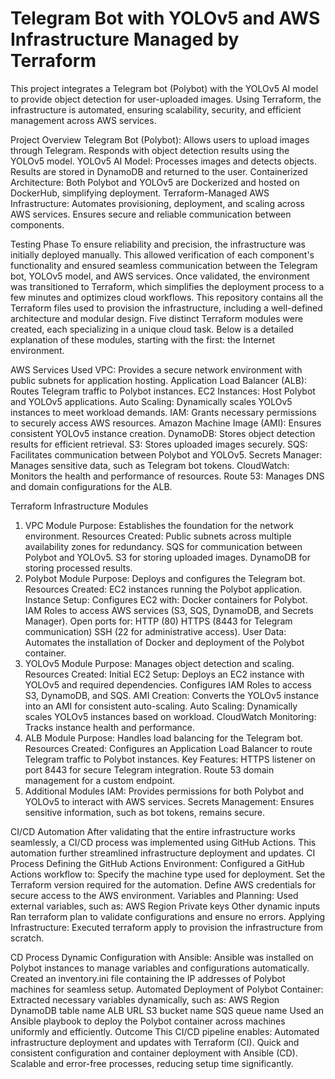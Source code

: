 # Telegram Bot with YOLOv5 and AWS Infrastructure Managed by Terraform
This project integrates a Telegram bot (Polybot) with the YOLOv5 AI model to provide object detection for user-uploaded images. Using Terraform, the infrastructure is automated, ensuring scalability, security, and efficient management across AWS services.

Project Overview
Telegram Bot (Polybot):
Allows users to upload images through Telegram.
Responds with object detection results using the YOLOv5 model.
YOLOv5 AI Model:
Processes images and detects objects.
Results are stored in DynamoDB and returned to the user.
Containerized Architecture:
Both Polybot and YOLOv5 are Dockerized and hosted on DockerHub, simplifying deployment.
Terraform-Managed AWS Infrastructure:
Automates provisioning, deployment, and scaling across AWS services.
Ensures secure and reliable communication between components.

Testing Phase
To ensure reliability and precision, the infrastructure was initially deployed manually. This allowed verification of each component's functionality and ensured seamless communication between the Telegram bot, YOLOv5 model, and AWS services.
Once validated, the environment was transitioned to Terraform, which simplifies the deployment process to a few minutes and optimizes cloud workflows.
This repository contains all the Terraform files used to provision the infrastructure, including a well-defined architecture and modular design. Five distinct Terraform modules were created, each specializing in a unique cloud task.
Below is a detailed explanation of these modules, starting with the first: the Internet environment.

AWS Services Used
VPC: Provides a secure network environment with public subnets for application hosting.
Application Load Balancer (ALB): Routes Telegram traffic to Polybot instances.
EC2 Instances: Host Polybot and YOLOv5 applications.
Auto Scaling: Dynamically scales YOLOv5 instances to meet workload demands.
IAM: Grants necessary permissions to securely access AWS resources.
Amazon Machine Image (AMI): Ensures consistent YOLOv5 instance creation.
DynamoDB: Stores object detection results for efficient retrieval.
S3: Stores uploaded images securely.
SQS: Facilitates communication between Polybot and YOLOv5.
Secrets Manager: Manages sensitive data, such as Telegram bot tokens.
CloudWatch: Monitors the health and performance of resources.
Route 53: Manages DNS and domain configurations for the ALB.

Terraform Infrastructure Modules
1. VPC Module
Purpose: Establishes the foundation for the network environment.
Resources Created:
Public subnets across multiple availability zones for redundancy.
SQS for communication between Polybot and YOLOv5.
S3 for storing uploaded images.
DynamoDB for storing processed results.
2. Polybot Module
Purpose: Deploys and configures the Telegram bot.
Resources Created:
EC2 instances running the Polybot application.
Instance Setup:
Configures EC2 with:
Docker containers for Polybot.
IAM Roles to access AWS services (S3, SQS, DynamoDB, and Secrets Manager).
Open ports for:
HTTP (80)
HTTPS (8443 for Telegram communication)
SSH (22 for administrative access).
User Data:
Automates the installation of Docker and deployment of the Polybot container.
3. YOLOv5 Module
Purpose: Manages object detection and scaling.
Resources Created:
Initial EC2 Setup:
Deploys an EC2 instance with YOLOv5 and required dependencies.
Configures IAM Roles to access S3, DynamoDB, and SQS.
AMI Creation:
Converts the YOLOv5 instance into an AMI for consistent auto-scaling.
Auto Scaling:
Dynamically scales YOLOv5 instances based on workload.
CloudWatch Monitoring:
Tracks instance health and performance.
4. ALB Module
Purpose: Handles load balancing for the Telegram bot.
Resources Created:
Configures an Application Load Balancer to route Telegram traffic to Polybot instances.
Key Features:
HTTPS listener on port 8443 for secure Telegram integration.
Route 53 domain management for a custom endpoint.
5. Additional Modules
IAM: Provides permissions for both Polybot and YOLOv5 to interact with AWS services.
Secrets Management:
Ensures sensitive information, such as bot tokens, remains secure.

CI/CD Automation
After validating that the entire infrastructure works seamlessly, a CI/CD process was implemented using GitHub Actions. This automation further streamlined infrastructure deployment and updates.
CI Process
Defining the GitHub Actions Environment:
Configured a GitHub Actions workflow to:
Specify the machine type used for deployment.
Set the Terraform version required for the automation.
Define AWS credentials for secure access to the AWS environment.
Variables and Planning:
Used external variables, such as:
AWS Region
Private keys
Other dynamic inputs
Ran terraform plan to validate configurations and ensure no errors.
Applying Infrastructure:
Executed terraform apply to provision the infrastructure from scratch.

CD Process
Dynamic Configuration with Ansible:
Ansible was installed on Polybot instances to manage variables and configurations automatically.
Created an inventory.ini file containing the IP addresses of Polybot machines for seamless setup.
Automated Deployment of Polybot Container:
Extracted necessary variables dynamically, such as:
AWS Region
DynamoDB table name
ALB URL
S3 bucket name
SQS queue name
Used an Ansible playbook to deploy the Polybot container across machines uniformly and efficiently.
Outcome
This CI/CD pipeline enables:
Automated infrastructure deployment and updates with Terraform (CI).
Quick and consistent configuration and container deployment with Ansible (CD).
Scalable and error-free processes, reducing setup time significantly.

